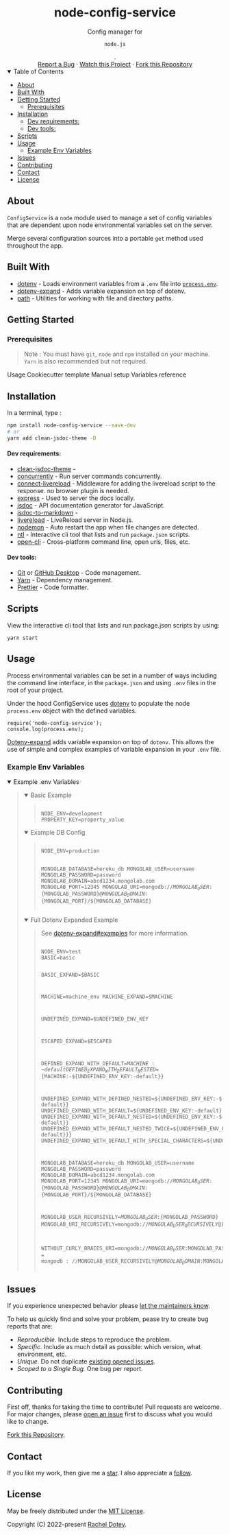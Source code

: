 <h1 align="center">node-config-service</h1>
<div align="center">
  Config manager for <pre><code>node.js</code></pre>.<br />
  <a href="/issues/new">Report a Bug</a>
  ·
  <a href="/subscription">Watch this Project</a>
  ·
  <a href="/fork">Fork this Repository</a>
</div>

<details open="close">
<summary>Table of Contents</summary>

- [About](#about)
- [Built With](#built-with)
- [Getting Started](#getting-started)
  - [Prerequisites](#prerequisites)
- [Installation](#installation)
    - [Dev requirements:](#dev-requirements)
    - [Dev tools:](#dev-tools)
- [Scripts](#scripts)
- [Usage](#usage)
  - [Example Env Variables](#example-env-variables)
- [Issues](#issues)
- [Contributing](#contributing)
- [Contact](#contact)
- [License](#license)
  
</details>

## About

`ConfigService` is a `node` module used to manage a set of config variables that are dependent upon node environmental variables set on the server. 

Merge several configuration sources into a portable `get` method used throughout the app.

## Built With

- [dotenv](https://github.com/motdotla/dotenv) - Loads environment variables from a `.env` file into [`process.env`](https://nodejs.org/docs/latest/api/process.html#process_process_env).
- [dotenv-expand](https://github.com/motdotla/dotenv-expand) - Adds variable expansion on top of dotenv.
- [path](https://nodejs.org/docs/latest/api/path.html) - Utilities for working with file and directory paths.

## Getting Started

### Prerequisites

> Note : You must have `git`, `node` and `npm` installed on your machine.
> `Yarn` is also recommended but not required.


Usage
Cookiecutter template
Manual setup
Variables reference

## Installation


In a terminal, type :

```bash
npm install node-config-service --save-dev
# or
yarn add clean-jsdoc-theme -D
```


#### Dev requirements:

- [clean-jsdoc-theme]() -
- [concurrently](https://github.com/open-cli-tools/concurrently) - Run server commands concurrently.
- [connect-livereload](https://github.com/intesso/connect-livereload) - Middleware for adding the livereload script to the response. no browser plugin is needed.
- [express](https://expressjs.com/) - Used to server the docs locally.
- [jsdoc](https://jsdoc.app/) - API documentation generator for JavaScript.
- [jsdoc-to-markdown]() -
- [livereload](https://github.com/mmichelli/node-livereload) - LiveReload server in Node.js.
- [nodemon](https://github.com/remy/nodemon) - Auto restart the app when file changes are detected.
- [ntl](https://github.com/ruyadorno/ntl) - Interactive cli tool that lists and run `package.json` scripts.
- [open-cli](https://github.com/sindresorhus/open-cli) - Cross-platform command line, open urls, files, etc.


#### Dev tools:
-  [Git](https://git-scm.com/) or [GitHub Desktop](https://desktop.github.com/) - Code management.
-  [Yarn](https://prettier.io/docs/en/index.html) - Dependency management.
-  [Prettier](https://prettier.io/docs/en/index.html) - Code formatter.

## Scripts

View the interactive cli tool that lists and run package.json scripts by using:

```
yarn start
```

## Usage

Process environmental variables can be set in a number of ways including the command line interface, in the `package.json` and using `.env` files in the root of your project. 

Under the hood ConfigService uses [dotenv](https://github.com/motdotla/dotenv) to populate the node `process.env` object with the defined variables.

```
require('node-config-service');
console.log(process.env);
```

[Dotenv-expand](https://github.com/motdotla/dotenv-expand) adds variable expansion on top of `dotenv`. This allows the use of simple and complex examples of variable expansion in your `.env`
file.

### Example Env Variables

<details open="open">
<summary>Example .env Variables</summary>
<blockquote>

<details open="close">
<summary>Basic Example</summary>
<blockquote>
<pre><code>
NODE_ENV=development
PROPERTY_KEY=property_value
</code></pre>
</blockquote>
</details>

<details open="close">
<summary>Example DB Config</summary>
<blockquote>
<pre><code>
NODE_ENV=production

MONGOLAB_DATABASE=heroku_db
MONGOLAB_USER=username
MONGOLAB_PASSWORD=password
MONGOLAB_DOMAIN=abcd1234.mongolab.com
MONGOLAB_PORT=12345
MONGOLAB_URI=mongodb://${MONGOLAB_USER}:${MONGOLAB_PASSWORD}@${MONGOLAB_DOMAIN}:${MONGOLAB_PORT}/${MONGOLAB_DATABASE}
</code></pre>
</blockquote>
</details>

<details open="close">
<summary>Full Dotenv Expanded Example</summary>
<blockquote>
<p>See <a href="https://github.com/motdotla/dotenv-expand#examples" target="_blank">dotenv-expand#examples</a> for more information.</p>
<pre><code>
NODE_ENV=test
BASIC=basic

BASIC_EXPAND=$BASIC

MACHINE=machine_env
MACHINE_EXPAND=$MACHINE

UNDEFINED_EXPAND=$UNDEFINED_ENV_KEY

ESCAPED_EXPAND=\$ESCAPED

DEFINED_EXPAND_WITH_DEFAULT=${MACHINE:-default}
DEFINED_EXPAND_WITH_DEFAULT_NESTED=${MACHINE:-${UNDEFINED_ENV_KEY:-default}}

UNDEFINED_EXPAND_WITH_DEFINED_NESTED=${UNDEFINED_ENV_KEY:-${MACHINE:-default}}
UNDEFINED_EXPAND_WITH_DEFAULT=${UNDEFINED_ENV_KEY:-default}
UNDEFINED_EXPAND_WITH_DEFAULT_NESTED=${UNDEFINED_ENV_KEY:-${UNDEFINED_ENV_KEY_2:-default}}
UNDEFINED_EXPAND_WITH_DEFAULT_NESTED_TWICE=${UNDEFINED_ENV_KEY:-${UNDEFINED_ENV_KEY_2${UNDEFINED_ENV_KEY_3:-default}}}
UNDEFINED_EXPAND_WITH_DEFAULT_WITH_SPECIAL_CHARACTERS=${UNDEFINED_ENV_KEY:-/default/path}

MONGOLAB_DATABASE=heroku_db
MONGOLAB_USER=username
MONGOLAB_PASSWORD=password
MONGOLAB_DOMAIN=abcd1234.mongolab.com
MONGOLAB_PORT=12345
MONGOLAB_URI=mongodb://${MONGOLAB_USER}:${MONGOLAB_PASSWORD}@${MONGOLAB_DOMAIN}:${MONGOLAB_PORT}/${MONGOLAB_DATABASE}

MONGOLAB_USER_RECURSIVELY=${MONGOLAB_USER}:${MONGOLAB_PASSWORD}
MONGOLAB_URI_RECURSIVELY=mongodb://${MONGOLAB_USER_RECURSIVELY}@${MONGOLAB_DOMAIN}:${MONGOLAB_PORT}/${MONGOLAB_DATABASE}

WITHOUT_CURLY_BRACES_URI=mongodb://$MONGOLAB_USER:$MONGOLAB_PASSWORD@$MONGOLAB_DOMAIN:$MONGOLAB_PORT/$MONGOLAB_DATABASE
WITHOUT_CURLY_BRACES_USER_RECURSIVELY=$MONGOLAB_USER:$MONGOLAB_PASSWORD
WITHOUT_CURLY_BRACES_URI_RECURSIVELY=mongodb://$MONGOLAB_USER_RECURSIVELY@$MONGOLAB_DOMAIN:$MONGOLAB_PORT/$MONGOLAB_DATABASE
WITHOUT_CURLY_BRACES_UNDEFINED_EXPAND_WITH_DEFAULT_WITH_SPECIAL_CHARACTERS=$UNDEFINED_ENV_KEY:-/default/path
</code></pre>
</blockquote>
</details>

</blockquote>
</details>

## Issues

If you experience unexpected behavior please <a href="/issues/new" target="_blank">let the maintainers know</a>. 

To help us quickly find and solve your problem, pease try to create bug reports that are:

- _Reproducible._ Include steps to reproduce the problem.
- _Specific._ Include as much detail as possible: which version, what environment, etc.
- _Unique._ Do not duplicate  <a href="/issues" target="_blank">existing opened issues</a>.
- _Scoped to a Single Bug._ One bug per report.

## Contributing

First off, thanks for taking the time to contribute! Pull requests are welcome. For major changes, please [open an issue](#issues) first to discuss what you would like to change.

<a href="https://github.com/racheldotey/node-config-service/fork" target="_blank">Fork this Repository</a>.

## Contact

If you like my work, then give me a <a href="https://github.com/racheldotey/node-config-service/" target="_blank">star</a>. I also appreciate a <a href="https://github.com/racheldotey" target="_blank">follow</a>.

## License

May be freely distributed under the <a href="https://github.com/racheldotey/node-config-service/blob/main/LICENSE" target="_blank">MIT License</a>.

Copyright (C) 2022-present <a href="https://racheldotey.ninja" target="_blank">Rachel Dotey</a>.